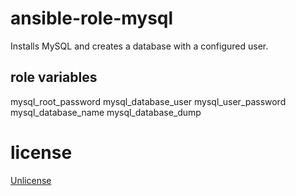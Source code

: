 # ansible-role-mysql

Installs MySQL and creates a database with a configured user.

## role variables

mysql_root_password
mysql_database_user
mysql_user_password
mysql_database_name
mysql_database_dump

# license

[Unlicense](UNLICENSE.md)